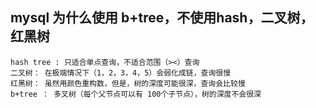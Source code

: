 ## mysql 为什么使用 b+tree，不使用hash，二叉树，红黑树
```
hash tree : 只适合单点查询，不适合范围（><）查询
二叉树： 在极端情况下（1，2，3，4，5）会弱化成链，查询很慢
红黑树： 虽然用颜色重构数，但是，树的深度可能很深，查询会比较慢
b+tree ： 多叉树（每个父节点可以有 100个子节点），树的深度不会很深
```